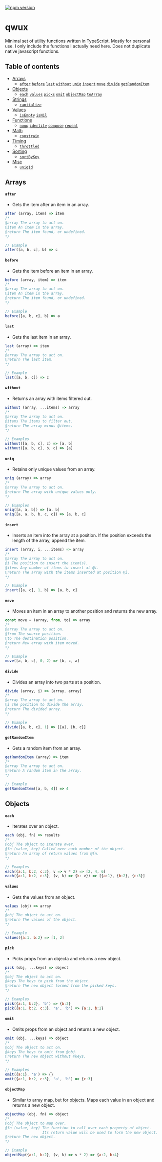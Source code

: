 [![npm version](https://badge.fury.io/js/stateful-router.svg)](https://badge.fury.io/js/qwux)

# qwux
Minimal set of utility functions written in TypeScript. Mostly for personal use. I only include the functions I actually need here. Does not duplicate native javascript functions.

## Table of contents
- [Arrays](#arrays)
   - [`after`](#after) [`before`](#before) [`last`](#last) [`without`](#without) [`uniq`](#uniq) [`insert`](#insert) [`move`](#move) [`divide`](#divide) [`getRandomItem`](#getRandomItem)
- [Objects](#objects)
   - [`each`](#each) [`values`](#values) [`picks`](#picks) [`omit`](#omit) [`objectMap`](#objectMap) [`toArray`](#toArray)
- [Strings](#strings)
   - [`capitalize`](#capitalize)
- [Values](#values)
   - [`isEmpty`](#isEmpty) [`isNil`](#isNil)
- [Functions](#functions)
   - [`noop`](#noop) [`identity`](#identity) [`compose`](#compose) [`repeat`](#repeat)
- [Math](#math)
   - [`constrain`](#constrain)
- [Timing](#timing)
   - [`throttled`](#throttled)
- [Sorting](#sorting)
   - [`sortByKey`](#sortByKey)
- [Misc](#misc)
   - [`uniqId`](#uniqId)

## Arrays

#### `after`
* Gets the item after an item in an array.
```js
after (array, item) => item
/*
@array The array to act on.
@item An item in the array.
@return The item found, or undefined.
*/
```
```js
// Example
after([a, b, c], b) => c
```

#### `before`
* Gets the item before an item in an array.
```js
before (array, item) => item
/*
@array The array to act on.
@item An item in the array.
@return The item found, or undefined.
*/
```
```js
// Example
before([a, b, c], b) => a
```

#### `last`
* Gets the last item in an array.
```js
last (array) => item
/*
@array The array to act on.
@return The last item.
*/
```
```js
// Example
last([a, b, c]) => c
```

#### `without`
* Returns an array with items filtered out.
```js
without (array, ...items) => array
/*
@array The array to act on.
@items The items to filter out.
@return The array minus @items.
*/
```
```js
// Examples
without([a, b, c], c) => [a, b]
without([a, b, c], b, c) => [a]
```

#### `uniq`
* Retains only unique values from an array.
```js
uniq (array) => array
/*
@array The array to act on.
@return The array with unique values only.
*/
```
```js
// Examples
uniq([a, a, b]) => [a, b]
uniq([a, a, b, b, c, c]) => [a, b, c]
```

#### `insert`
* Inserts an item into the array at a position. If the position exceeds the length of the array, append the item.
```js
insert (array, i, ...items) => array
/*
@array The array to act on.
@i The position to insert the item(s).
@items Any number of items to insert at @i.
@return The array with the items inserted at position @i.
*/
```
```js
// Example
insert([a, c], 1, b) => [a, b, c]
```

#### `move`
* Moves an item in an array to another position and returns the new array.
```js
const move = (array, from, to) => array
/*
@array The array to act on.
@from The source position.
@to The destination position.
@return New array with item moved.
*/
```
```js
// Example
move([a, b, c], 0, 2) => [b, c, a]
```

#### `divide`
* Divides an array into two parts at a position.
```js
divide (array, i) => [array, array]
/*
@array The array to act on.
@i The position to divide the array.
@return The divided array.
*/
```
```js
// Example
divide([a, b, c], 1) => [[a], [b, c]]
```

#### `getRandomItem`
* Gets a random item from an array.
```js
getRandomItem (array) => item
/*
@array The array to act on.
@return A random item in the array.
*/
```
```js
// Example
getRandomItem([a, b, 4]) => 4
```

## Objects

#### `each`
* Iterates over an object.
```js
each (obj, fn) => results
/*
@obj The object to iterate over.
@fn (value, key) Called over each member of the object.
@return An array of return values from @fn.
*/
```
```js
// Examples
each({a:1, b:2, c:3}, v => v * 2) => [2, 4, 6]
each({a:1, b:2, c:3}, (v, k) => {k: v}) => [{a:1}, {b:2}, {c:3}]
```

#### `values`
* Gets the values from an object.
```js
values (obj) => array
/*
@obj The object to act on.
@return The values of the object.
*/
```
```js
// Example
values({a:1, b:2} => [1, 2]
```

#### `pick`
* Picks props from an objecta and returns a new object.
```js
pick (obj, ...keys) => object
/*
@obj The object to act on.
@keys The keys to pick from the object.
@return The new object formed from the picked keys.
*/
```
```js
// Examples
pick({a:1, b:2}, 'b') => {b:2}
pick({a:1, b:2, c:3}, 'a', 'b') => {a:1, b:2}
```

#### `omit`
* Omits props from an object and returns a new object.
```js
omit (obj, ...keys) => object
/*
@obj The object to act on.
@keys The keys to omit from @obj.
@return The new object without @keys.
*/
```
```js
// Examples
omit({a:1}, 'a') => {}
omit({a:1, b:2, c:3}, 'a', 'b') => {c:3}
```

#### `objectMap`
* Similar to array map, but for objects. Maps each value in an object and returns a new object.
```js
objectMap (obj, fn) => object
/*
@obj The object to map over.
@fn (value, key) The function to call over each property of object.
                 Its return value will be used to form the new object.
@return The new object.
*/
```
```js
// Example
objectMap({a:1, b:2}, (v, k) => v * 2) => {a:2, b:4}
```
